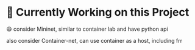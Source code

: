
# 🚧 Currently Working on this Project 
:smile:
consider Mininet, similar to container lab and have python api

also consider Container-net, can use container as a host, including frr
